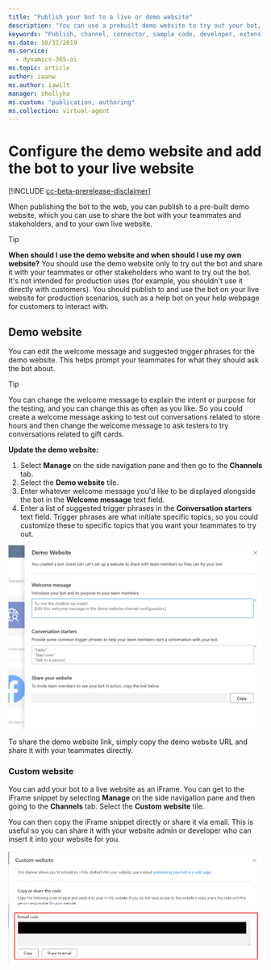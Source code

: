 ```yaml
---
title: "Publish your bot to a live or demo website"
description: "You can use a prebuilt demo website to try out your bot, or you can publish it directly to your own webpage using an iFrame code snippet."
keywords: "Publish, channel, connector, sample code, developer, extensibility"
ms.date: 10/31/2019
ms.service:
  - dynamics-365-ai
ms.topic: article
author: iaanw
ms.author: iawilt
manager: shellyha
ms.custom: "publication, authoring"
ms.collection: virtual-agent
---
```


# Configure the demo website and add the bot to your live website

[!INCLUDE [cc-beta-prerelease-disclaimer](includes/cc-beta-prerelease-disclaimer.md)]

When publishing the bot to the web, you can publish to a pre-built demo website, which you can use to share the bot with your teammates and stakeholders, and to your own live website.

>[!TIP]
>**When should I use the demo website and when should I use my own website?**
>You should use the demo website only to try out the bot and share it with your teammates or other stakeholders who want to try out the bot. It's not intended for production uses (for example, you shouldn't use it directly with customers).
>You should publish to and use the bot on your live website for production scenarios, such as a help bot on your help webpage for customers to interact with.

## Demo website
You can edit the welcome message and suggested trigger phrases for the demo website. This helps prompt your teammates for what they should ask the bot about. 

>[!TIP]
>You can change the welcome message to explain the intent or purpose for the testing, and you can change this as often as you like. So you could create a welcome message asking to test out conversations related to store hours and then change the welcome message to ask testers to try conversations related to gift cards.

**Update the demo website:**

1. Select **Manage** on the side navigation pane and then go to the **Channels** tab.
2. Select the **Demo website** tile.
3. Enter whatever welcome message you'd like to be displayed alongside the bot in the **Welcome message** text field.
4. Enter a list of suggested trigger phrases in the **Conversation starters** text field. Trigger phrases are what initiate specific topics, so you could customize these to specific topics that you want your teammates to try out.

![Share demo website](media/channel-share-demo-website.png)

To share the demo website link, simply copy the demo website URL and share it with your teammates directly. 

### Custom website

You can add your bot to a live website as an iFrame. You can get to the iFrame snippet by selecting **Manage** on the side navigation pane and then going to the **Channels** tab. Select the **Custom website** tile.

You can then copy the iFrame snippet directly or share it via email. This is useful so you can share it with your website admin or developer who can insert it into your website for you.

![Add bot to custom website](media/channel-custom-website.png)





